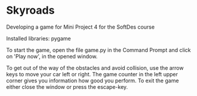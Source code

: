 # Skyroads
Developing a game for Mini Project 4 for the SoftDes course

Installed libraries: pygame

To start the game, open the file game.py in the Command Prompt and click on 'Play now', in the opened window.

To get out of the way of the obstacles and avoid collision, use the arrow keys to move your car left or right. The game counter in the left upper corner gives you information how good you perform. To exit the game either close the window or press the escape-key.



